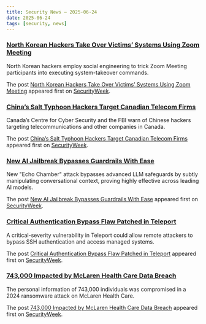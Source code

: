 ```yaml
---
title: Security News – 2025-06-24
date: 2025-06-24
tags: [security, news]
---
```


### [North Korean Hackers Take Over Victims’ Systems Using Zoom Meeting](https://www.securityweek.com/north-korean-hackers-take-over-victims-systems-using-zoom-meeting/)

<p>North Korean hackers employ social engineering to trick Zoom Meeting participants into executing system-takeover commands.</p>
<p>The post <a href="https://www.securityweek.com/north-korean-hackers-take-over-victims-systems-using-zoom-meeting/">North Korean Hackers Take Over Victims’ Systems Using Zoom Meeting</a> appeared first on <a href="https://www.securityweek.com">SecurityWeek</a>.</p>

### [China’s Salt Typhoon Hackers Target Canadian Telecom Firms](https://www.securityweek.com/chinas-salt-typhoon-hackers-target-canadian-telecom-firms/)

<p>Canada’s Centre for Cyber Security and the FBI warn of Chinese hackers targeting telecommunications and other companies in Canada.</p>
<p>The post <a href="https://www.securityweek.com/chinas-salt-typhoon-hackers-target-canadian-telecom-firms/">China&#8217;s Salt Typhoon Hackers Target Canadian Telecom Firms</a> appeared first on <a href="https://www.securityweek.com">SecurityWeek</a>.</p>

### [New AI Jailbreak Bypasses Guardrails With Ease](https://www.securityweek.com/new-echo-chamber-jailbreak-bypasses-ai-guardrails-with-ease/)

<p>New "Echo Chamber" attack bypasses advanced LLM safeguards by subtly manipulating conversational context, proving highly effective across leading AI models.</p>
<p>The post <a href="https://www.securityweek.com/new-echo-chamber-jailbreak-bypasses-ai-guardrails-with-ease/">New AI Jailbreak Bypasses Guardrails With Ease</a> appeared first on <a href="https://www.securityweek.com">SecurityWeek</a>.</p>

### [Critical Authentication Bypass Flaw Patched in Teleport](https://www.securityweek.com/critical-authentication-bypass-flaw-patched-in-teleport/)

<p>A critical-severity vulnerability in Teleport could allow remote attackers to bypass SSH authentication and access managed systems.</p>
<p>The post <a href="https://www.securityweek.com/critical-authentication-bypass-flaw-patched-in-teleport/">Critical Authentication Bypass Flaw Patched in Teleport</a> appeared first on <a href="https://www.securityweek.com">SecurityWeek</a>.</p>

### [743,000 Impacted by McLaren Health Care Data Breach](https://www.securityweek.com/743000-impacted-by-mclaren-health-care-data-breach/)

<p>The personal information of 743,000 individuals was compromised in a 2024 ransomware attack on McLaren Health Care.</p>
<p>The post <a href="https://www.securityweek.com/743000-impacted-by-mclaren-health-care-data-breach/">743,000 Impacted by McLaren Health Care Data Breach</a> appeared first on <a href="https://www.securityweek.com">SecurityWeek</a>.</p>

